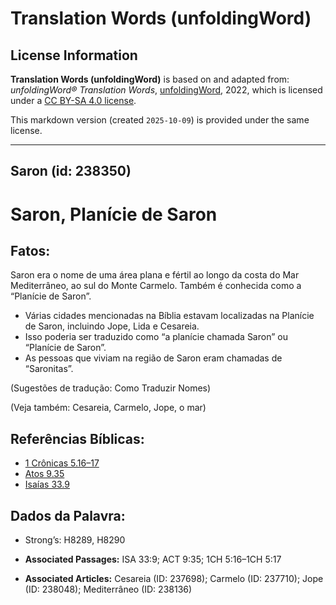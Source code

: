 # Translation Words (unfoldingWord)

## License Information

**Translation Words (unfoldingWord)** is based on and adapted from: _unfoldingWord® Translation Words_, [unfoldingWord](https://unfoldingword.org/utw), 2022, which is licensed under a [CC BY-SA 4.0 license](https://creativecommons.org/licenses/by-sa/4.0/legalcode.en).

This markdown version (created `2025-10-09`) is provided under the same license.



--------------------------------

## Saron (id: 238350)

Saron, Planície de Saron
========================

Fatos:
------

Saron era o nome de uma área plana e fértil ao longo da costa do Mar Mediterrâneo, ao sul do Monte Carmelo. Também é conhecida como a “Planície de Saron”.

* Várias cidades mencionadas na Bíblia estavam localizadas na Planície de Saron, incluindo Jope, Lida e Cesareia.
* Isso poderia ser traduzido como “a planície chamada Saron” ou “Planície de Saron”.
* As pessoas que viviam na região de Saron eram chamadas de “Saronitas”.

(Sugestões de tradução: Como Traduzir Nomes)

(Veja também: Cesareia, Carmelo, Jope, o mar)

Referências Bíblicas:
---------------------

* [1 Crônicas 5\.16–17](https://ref.ly/1Chr5:16-1Chr5:17)
* [Atos 9\.35](https://ref.ly/Acts9:35)
* [Isaías 33\.9](https://ref.ly/Isa33:9)

Dados da Palavra:
-----------------

* Strong’s: H8289, H8290

* **Associated Passages:** ISA 33:9; ACT 9:35; 1CH 5:16–1CH 5:17
* **Associated Articles:** Cesareia (ID: 237698); Carmelo (ID: 237710); Jope (ID: 238048); Mediterrâneo (ID: 238136)

